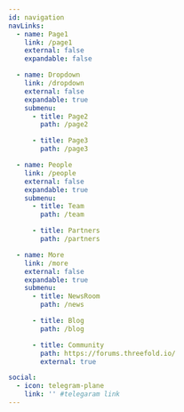 ```yaml
---
id: navigation
navLinks:
  - name: Page1
    link: /page1
    external: false
    expandable: false

  - name: Dropdown
    link: /dropdown
    external: false
    expandable: true
    submenu:
      - title: Page2
        path: /page2

      - title: Page3
        path: /page3

  - name: People
    link: /people
    external: false
    expandable: true
    submenu:
      - title: Team
        path: /team

      - title: Partners
        path: /partners

  - name: More
    link: /more
    external: false
    expandable: true
    submenu:
      - title: NewsRoom
        path: /news

      - title: Blog
        path: /blog

      - title: Community
        path: https://forums.threefold.io/
        external: true

social:
  - icon: telegram-plane
    link: '' #telegaram link
---
```


